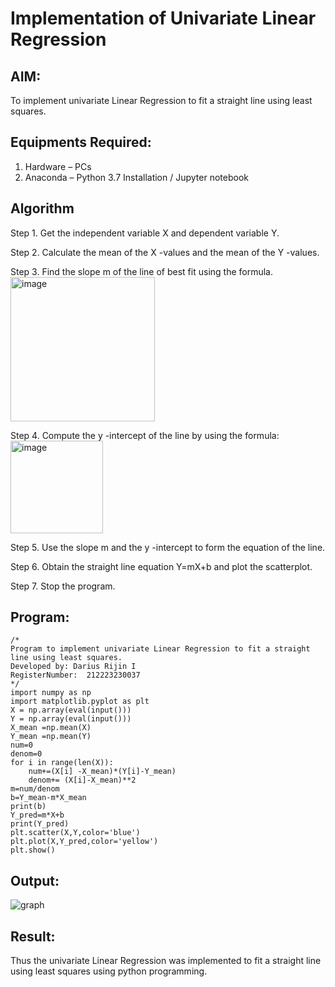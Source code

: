 # Implementation of Univariate Linear Regression
## AIM:
To implement univariate Linear Regression to fit a straight line using least squares.

## Equipments Required:
1. Hardware – PCs
2. Anaconda – Python 3.7 Installation / Jupyter notebook

## Algorithm
Step 1. Get the independent variable X and dependent variable Y.


Step 2. Calculate the mean of the X -values and the mean of the Y -values.


Step 3. Find the slope m of the line of best fit using the formula. 
<img width="231" alt="image" src="https://user-images.githubusercontent.com/93026020/192078527-b3b5ee3e-992f-46c4-865b-3b7ce4ac54ad.png">


Step 4. Compute the y -intercept of the line by using the formula:
<img width="148" alt="image" src="https://user-images.githubusercontent.com/93026020/192078545-79d70b90-7e9d-4b85-9f8b-9d7548a4c5a4.png">


Step 5. Use the slope m and the y -intercept to form the equation of the line.


Step 6. Obtain the straight line equation Y=mX+b and plot the scatterplot.


Step 7. Stop the program.


## Program:
```
/*
Program to implement univariate Linear Regression to fit a straight line using least squares.
Developed by: Darius Rijin I
RegisterNumber:  212223230037
*/
import numpy as np
import matplotlib.pyplot as plt
X = np.array(eval(input()))
Y = np.array(eval(input()))
X_mean =np.mean(X)
Y_mean =np.mean(Y)
num=0
denom=0
for i in range(len(X)):
    num+=(X[i] -X_mean)*(Y[i]-Y_mean)
    denom+= (X[i]-X_mean)**2
m=num/denom
b=Y_mean-m*X_mean
print(b)
Y_pred=m*X+b
print(Y_pred)
plt.scatter(X,Y,color='blue')
plt.plot(X,Y_pred,color='yellow') 
plt.show() 
```

## Output:
![graph](https://github.com/user-attachments/assets/c9641515-e7ba-4ed8-9eb9-af8ff6be05c9)


## Result:
Thus the univariate Linear Regression was implemented to fit a straight line using least squares using python programming.
